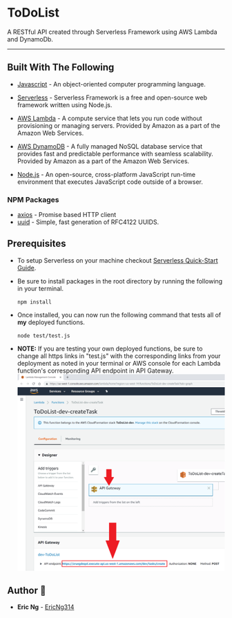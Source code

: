 # ToDoList
A RESTful API created through Serverless Framework using AWS Lambda and DynamoDb.
<hr>

## Built With The Following
* [Javascript](https://www.javascript.com/) - An object-oriented computer programming language.

* [Serverless](https://serverless.com/) - Serverless Framework is a free and open-source web framework written using Node.js.
* [AWS Lambda](https://docs.aws.amazon.com/lambda/latest/dg/welcome.html) - A compute service that lets you run code without provisioning or managing servers. Provided by Amazon as a part of the Amazon Web Services.
* [AWS DynamoDB](https://docs.aws.amazon.com/amazondynamodb/latest/developerguide/Introduction.html) - A fully managed NoSQL database service that provides fast and predictable performance with seamless scalability. Provided by Amazon as a part of the Amazon Web Services.
* [Node.js](https://nodejs.org/en/) - An open-source, cross-platform JavaScript run-time environment that executes JavaScript code outside of a browser.

### NPM Packages
* [axios](https://www.npmjs.com/package/axios) - Promise based HTTP client
* [uuid](https://www.npmjs.com/package/uuid) - Simple, fast generation of RFC4122 UUIDS.

## Prerequisites
* To setup Serverless on your machine checkout [Serverless Quick-Start Guide](https://serverless.com/framework/docs/providers/aws/guide/quick-start/).
* Be sure to install packages in the root directory by running the following in your terminal.
  ```
  npm install
  ```

* Once installed, you can now run the following command that tests all of **my** deployed functions.

  ```
  node test/test.js
  ```

* **NOTE:** If you are testing your own deployed functions, be sure to change all https links in "test.js" with the corresponding links from your deployment as noted in your terminal or AWS console for each Lambda function's corresponding API endpoint in API Gateway.
![Example](/images/Example.png)

## Author :key:
* **Eric Ng** - [EricNg314](https://github.com/EricNg314)
